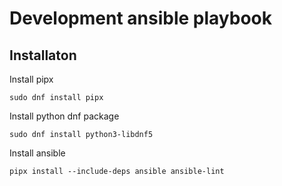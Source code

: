 # Development ansible playbook

## Installaton

Install pipx

```sudo dnf install pipx```

Install python dnf package

```sudo dnf install python3-libdnf5```

Install ansible

```pipx install --include-deps ansible ansible-lint```

